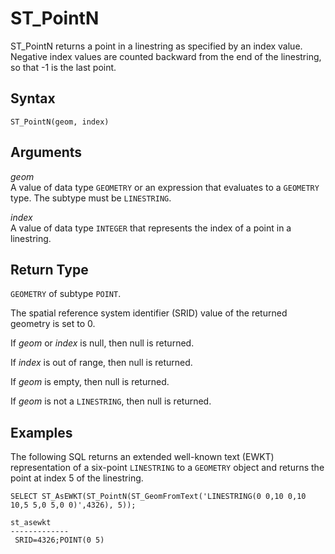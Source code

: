 # ST\_PointN<a name="ST_PointN-function"></a>

ST\_PointN returns a point in a linestring as specified by an index value\. Negative index values are counted backward from the end of the linestring, so that \-1 is the last point\. 

## Syntax<a name="ST_PointN-function-syntax"></a>

```
ST_PointN(geom, index)
```

## Arguments<a name="ST_PointN-function-arguments"></a>

 *geom*   
A value of data type `GEOMETRY` or an expression that evaluates to a `GEOMETRY` type\. The subtype must be `LINESTRING`\. 

 *index*   
A value of data type `INTEGER` that represents the index of a point in a linestring\. 

## Return Type<a name="ST_PointN-function-return"></a>

`GEOMETRY` of subtype `POINT`\. 

The spatial reference system identifier \(SRID\) value of the returned geometry is set to 0\. 

If *geom* or *index* is null, then null is returned\. 

If *index* is out of range, then null is returned\. 

If *geom* is empty, then null is returned\. 

If *geom* is not a `LINESTRING`, then null is returned\. 

## Examples<a name="ST_PointN-function-examples"></a>

The following SQL returns an extended well\-known text \(EWKT\) representation of a six\-point `LINESTRING` to a `GEOMETRY` object and returns the point at index 5 of the linestring\. 

```
SELECT ST_AsEWKT(ST_PointN(ST_GeomFromText('LINESTRING(0 0,10 0,10 10,5 5,0 5,0 0)',4326), 5));
```

```
st_asewkt
-------------
 SRID=4326;POINT(0 5)
```